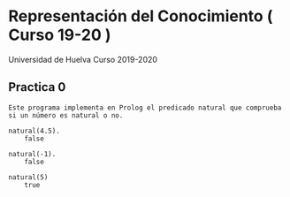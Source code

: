 # Representación del Conocimiento ( Curso 19-20 )
Universidad de Huelva
Curso 2019-2020

## Practica 0
    Este programa implementa en Prolog el predicado natural que comprueba si un número es natural o no.

    natural(4.5).
        false

    natural(-1).
        false

    natural(5)
        true
